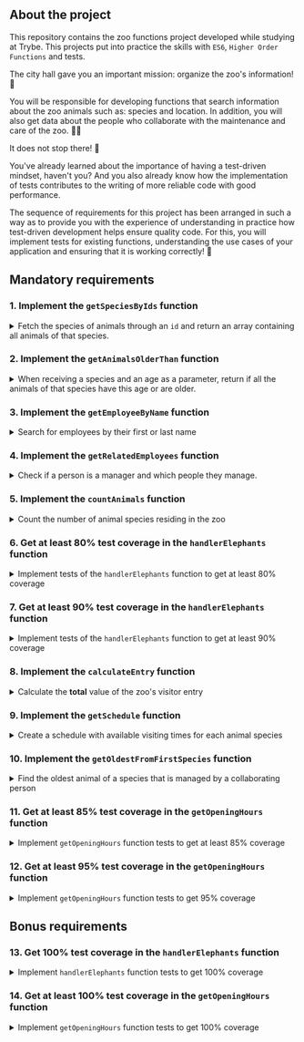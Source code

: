 ## About the project

This repository contains the zoo functions project developed while studying at Trybe. This projects put into practice the skills with `ES6`, `Higher Order Functions` and tests.

The city hall gave you an important mission: organize the zoo's information! 🐘

You will be responsible for developing functions that search information about the zoo animals such as: species and location. In addition, you will also get data about the people who collaborate with the maintenance and care of the zoo. 🧑‍🌾

It does not stop there! 🤩

You've already learned about the importance of having a test-driven mindset, haven't you? And you also already know how the implementation of tests contributes to the writing of more reliable code with good performance.

The sequence of requirements for this project has been arranged in such a way as to provide you with the experience of understanding in practice how test-driven development helps ensure quality code. For this, you will implement tests for existing functions, understanding the use cases of your application and ensuring that it is working correctly! 🚀

## Mandatory requirements

### 1. Implement the `getSpeciesByIds` function

<details>
  <summary>
  Fetch the species of animals through an <code>id</code> and return an array containing all animals of that species.
  </summary> <br />

- Make the `getSpeciesByIds` function receive several parameters;

- Return an empty array if the function does not receive an `id`;

- Return the following information from the `data` file:

  - If the function receives only one `id`, return the species of the animal referring to this `id`;

  - If the function receives several `ids`, return all species referring to these `ids`.

**What will be tested:**

- If no parameters are received, it is necessary to return an empty array;

- When receiving as a parameter a single `id`, returns an array with the species referring to this `id`;

- When receiving more than one `id`, returns an array with the species referring to the `ids`.

</details>


### 2. Implement the `getAnimalsOlderThan` function

<details>
  <summary>
  When receiving a species and an age as a parameter, return if all the animals of that species have this age or are older.
  </summary> <br />

- Check that all animals of the species passed as a parameter have the minimum age:
  - Animals must be this age or older.

- Return a boolean value.

**What will be tested:**

- When passing the name of a species and an age, it tests if all the animals of this species have the specified minimum age.

</details>


### 3. Implement the `getEmployeeByName` function

<details>
  <summary>
    Search for employees by their first or last name
  </summary> <br />

- Return an empty object if the function does not receive parameters;

- Return the information of the employee if the parameter is equal to the name **or** equal to the last name in the following format:

```javascript
  {
    id: 'c5b83cb3-a451-49e2-ac45-ff3f54fbe7e1',
    firstName: 'Nigel',
    lastName: 'Nelson',
    managers: ['0e7b460e-acf4-4e17-bcb3-ee472265db83', 'fdb2543b-5662-46a7-badc-93d960fdc0a8'],
    responsibleFor: ['0938aa23-f153-4937-9f88-4858b24d6bce', 'e8481c1d-42ea-4610-8e11-1752cfc05a46'],
  }
```

**What will be tested:**

- Without parameters, it must return an empty object;

- When the first name of the employee is informed, the object of this employee must be returned;

- When the last name of the employee is informed, the object of this employee must be returned;


</details>


### 4. Implement the `getRelatedEmployees` function

<details>
  <summary>
    Check if a person is a manager and which people they manage.
  </summary> <br />

Considering the good practice of breaking the code into smaller parts, the file will have two functions:

1. `isManager` which will be responsible for checking if the person is a manager:
    - Return `true` if the `id` passed is a manager;
    - Return `false` if the `id` passed is not a manager.

2. `getRelatedEmployees` which returns the people managed by the manager:
      - Use the `isManager` function to check if the person is a manager or not and do the following checks:

        - If the person is a manager, return an array containing the first and last names of the people managed by this person.

        Output example:

        ```javascript

        [ 'Burl Bethea', 'Hello Orloff', 'Emery Elser' ];

        ```

        - If the person is not a manager, trigger an error with the message: **O id inserido não é de uma pessoa colaboradora gerente!**.

        To throw the error, you will use the **Error** constructor function from the JavaScript standard library.

        Example:

        ```javascript

        throw new Error('O id inserido não é de uma pessoa colaboradora gerente!');

        ```

  **What will be tested:**

  - Returns `true` if the `id` passed is a manager;

  - Returns `false` if the `id` passed is not a manager;

  - If the `id` passed is the manager, returns an array containing the name and surname of the people he is responsible for;

  - If the `id` passed is **not** the manager , it triggers an error with the message: `'O id inserido não é de uma pessoa colaboradora gerente!'`.
</details>


### 5. Implement the `countAnimals` function

<details>
  <summary>
    Count the number of animal species residing in the zoo
  </summary> <br />

The `countAnimals` function is responsible for counting the number of animals residing in the zoo.

- Return the number of resident animals per species, if the function does not receive a parameter. The return must be an object whose name of each species is the key and the total number of animals (residents) of that species is the value. For example:

```javascript
  {
    lions: 4,
    // [...]
  }
```

- Return the amount of animals residing in the zoo of the passed species by parameter. For example:

  - when receiving the argument `{ specie: 'penguins' }`, it returns only the amount (number) of penguins residing in the zoo;

  - passing the argument `{ specie: 'giraffes', sex: 'female' }`, returns only the amount (number) of female giraffes residing in the zoo.

**What will be tested:**

- Without parameters, returns all species and the number of residents of each one;

- Taking as a parameter an object with the key `specie`, it returns the number of animals of that species;

- Taking as a parameter an object with the key `specie` and `sex`, it returns the number of animals of that species, in the selected sex.

</details>


### 6. Get at least 80% test coverage in the `handlerElephants` function

<details>
  <summary>
    Implement tests of the <code>handlerElephants</code> function to get at least 80% coverage
  </summary> <br />

This function returns information regarding the elephants as the argument passed:

| Argument | Information |
| --------- | ---------- |
| `count` | returns the amount of elephants |
| `names` | returns an array listing the names of all elephants |
| `averageAge` | returns the average age of elephants |
| `location` | returns the location of elephants inside the Zoo |
| `popularity` | the popularity of elephants returns |
| `availability` | returns an array with the number of days when it is possible to visit the elephants |

> **Looking at the tip 👀:** Before starting to write the tests, read the `handlerElephants` function and try to understand it line by line

- Implement the tests in the files in the `test` folder that is at the root of the project;

- The `handlerElephants` function is already implemented, it is only necessary to create the tests;

- The function is case sensitive;

- Use the `npm test handlerElephants` command to check if your tests are passing;

- Use the `npm run test:coverage` command to test coverage.

**Cover will only check the highlighted features and not the entire application!**

⚠️ **Warning:** do not change the structure already implemented in the test files, just add the tests inside the `describe` block.

<details>
  <summary>
    💡 <strong>Tips of what you can try:</strong>
  </summary> <br />

⚠️ **Warning:** The topics below are just suggestions, feel free to test whatever you think is necessary as long as the feature coverage reaches at least 80%

- For the `count` argument must return the integer `4`;

- For the `names` argument it must return an array of names which has the name `Jefferson`;

- For the `averageAge` argument it should return a number close to `10.5`;

</details>

</details>


### 7. Get at least 90% test coverage in the `handlerElephants` function

<details>
  <summary>
    Implement tests of the <code>handlerElephants</code> function to get at least 90% coverage
  </summary> <br />

This function returns information regarding the elephants as the argument passed:

| Argument | Information |
| --------- | ---------- |
| `count` | returns the amount of elephants |
| `names` | returns an array listing the names of all elephants |
| `averageAge` | returns the average age of elephants |
| `location` | returns the location of elephants inside the Zoo |
| `popularity` | the popularity of elephants returns |
| `availability` | returns an array with the number of days when it is possible to visit the elephants |

- The function is case sensitive;

- Use the `npm test handlerElephants` command to check if your tests are passing;

- Use the `npm run test:coverage` command to test coverage.

⚠️ **Warning:** do not change the structure already implemented in the test files, just add the tests inside the `describe` block.

<details>
  <summary>
    💡 <strong>Tips of what you can try:</strong>
  </summary> <br />

⚠️ **Warning:** The topics below are suggestions only, feel free to test whatever you feel is necessary as long as the feature coverage reaches at least 90%.

- For the `count` argument must return the integer `4`;

- For the `names` argument it must return an array of names which has the name `Jefferson`;

- For the `averageAge` argument it should return a number close to `10.5`;

- For the `location` argument it must return the string `NW`;

- The `popularity` argument must return a number equal to or greater than 5;

- For the `availability` argument it must return an array of days of the week that does not contain `Monday`;

- Not passing arguments the function must return `undefined`;

</details>

</details>


### 8. Implement the `calculateEntry` function

<details>
  <summary>
    Calculate the <strong>total</strong> value of the zoo's visitor entry
  </summary> <br />

The value of zoo tickets is calculated from the age group, where:

  - `child`: are people **under** 18 years old;

  - `adult`: people aged **greater than or equal** to 18 years old **and less** than 50 years old;

  - `senior`: are people aged **greater than or equal to** 50 years old.

Considering the good practice of breaking the code into smaller parts, the file will have two functions, called `countEntrants` and `calculateEntry`.

Both functions receive an array in the following format:

```javascript
const entrants = [
{ name: 'Lara Carvalho', age: 5 },
{ name: 'Frederico Moreira', age: 5 },
{ name: 'Pedro Henrique Carvalho', age: 5 },
{ name: 'Maria Costa', age: 18 },
{ name: 'Núbia Souza', age: 18 },
{ name: 'Carlos Nogueira', age: 50 },
];
```

1. `countEntrants` will be responsible for calculating the number of visitors by age group:

  It takes an array and should return an **object**. For that:

  - Perform the sum of the number of visitors by age group;

  - Return an object in a format like this: `{ child: 3, adult: 2, senior: 1 }`.

2. `calculateEntry` will be responsible for summing the entry value of people in the zoo:

  It takes an array and should return the **total** sum of the ticket values. For that:

  - Return `0` if no parameter is passed or is an empty array;

  - Use the `countEntrants` function to have the total number of people per age group;

  - Perform the sum of the ticket values ​​by age group. Your return should look something like this: `187.94`.

> **Keep an eye on the tip 👀:** The amount to be charged for the age range is also included in the data file.

**Example using the `calculateEntry` function:**

```javascript
calculateEntry(entrants);
```

**Exit:**

```javascript
187.94
```

**What will be tested:**

In the `countEntrants` function:

  - When receiving an array of visitors, returns an object with the count.

In the `calculateEntry` function:

  - Returns 0 if no arguments are passed;

  - Returns 0 if an empty object is passed;

  - When receiving an array of people with 3 children, 2 adults and 1 older person, it returns the correct value;

  - When receiving an array with 1 adult person returns the correct value;

  - When receiving an array with 1 older person returns the correct value;

  - When receiving an array with 1 child returns the correct value;

  - When receiving an array with 1 child and 1 older person returns the correct value.

</details>

</details>


### 9. Implement the `getSchedule` function

<details>
  <summary>
    Create a schedule with available visiting times for each animal species
  </summary> <br />

Animal schedule information should be made available in a query to people visiting the zoo, who may want access to the schedule for a week, a day or a specific animal.

- Return an array with the days of the week when an animal is available for visitation if the function parameter is an animal. For example: `[ 'Tuesday', 'Thursday', 'Saturday', 'Sunday' ]`;

- Return all available times for each day of the week if the function:

  - do not receive parameter;

  - the parameter passed to the function is not an animal or a day;

  For that:

  - Create an object and add every day of the week as a key;

  - The values ​​of each day of the week must be an object, having the keys `officeHour` and `exhibition`:

    - `officeHour` must have the text with the time that the zoo opens and closes on that day of the week;

    - `exhibition` must have an array with the name of all the animals available for visitation on that day of the week.

<details>
  <summary>
    The return should look like this:
  </summary> <br />

  ```javascript
  {
    Tuesday: { // Day of the week
      officeHour: 'Open from 8am until 6pm', // n
      exhibition: [ 'lions', 'tigers', 'bears', 'penguins', 'elephants', 'giraffes' ],
    },
    Wednesday: {
      officeHour: 'Open from 8am until 6pm',
      exhibition: [ 'tigers', 'bears', 'penguins', 'otters', 'frogs', 'giraffes' ],
    },
    // [...]
  }
  ```

</details>

- Return the animals available on the day, if the function parameter is only one day of the week;

> **Keep an eye on the tip 👀:** Break the problem down into smaller roles so it's easier to manage the responsibility of each one.

**What will be tested:**

- If the name of an animal is passed, it must return an array with the days it will be on display;

- Without parameters, returns the times for each day and which animals will be available;

- With parameters that are neither an animal nor a day, returns the times for each day and which animals will be available;

- If a single day is passed, returns the times for that day and which animals will be available.


</details>

</details>

### 10. Implement the `getOldestFromFirstSpecies` function

<details>
  <summary>
    Find the oldest animal of a species that is managed by a collaborating person
  </summary> <br />

The function receives an `id` parameter referring to the collaborating person and from that `id`:

- Find the collaborating person who has the `id` passed by parameter;

- Find the **first** animal species that the collaborating person is responsible for;

- Find the oldest animal of that species;

- Return an array with the information of the oldest animal of that species.

**What will be tested:**

- Passing the id of a collaborating person, it finds the first species of animal managed by that person, and returns an array with the name, sex and age of the oldest animal of that species.

</details>

</details>

### 11. Get at least 85% test coverage in the `getOpeningHours` function

<details>
  <summary>
    Implement <code>getOpeningHours</code> function tests to get at least 85% coverage
  </summary> <br />

This function takes as arguments a day of the week and a time, and returns a message informing whether the zoo is open or not at that date and time.

> **Looking at the tip 👀:** Before starting to write the tests, read the `getOpeningHours` function and try to understand it line by line.

- Implement the tests in the files in the `test` folder that is at the root of the project;

- The `getOpeningHours` function is already implemented, it is only necessary to create the tests;

- Use the `npm test getOpeningHours` command to check if your tests are passing;

- Use the `npm run test:coverage` command to test coverage;

- The name of the day of the week passed as an argument must be in English;

- The time must have the following formatting `'XX:XX-XM'`;

- The hours will be validated in the `'AM'` and `'PM'` nomenclature;

- The function is not case sensitive;

**Cover will only check the highlighted features and not the entire application!**

⚠️ **Warning:** do not change the structure already implemented in the test files, just add the tests inside the `describe` block.

<details>
  <summary>
    💡 <strong>Tips of what you can try:</strong>
  </summary> <br />

⚠️ **Warning:** The topics below are just suggestions, feel free to test whatever you think is necessary as long as the feature coverage reaches at least 85%.

- Test not passing arguments. It should return the object:

```javascript
{
Tuesday: { open: 8, close: 6 },
Wednesday: { open: 8, close: 6 },
Thursday: { open: 10, close: 8 },
Friday: { open: 10, close: 8 },
Saturday: { open: 8, close: 10 },
Sunday: { open: 8, close: 8 },
Monday: { open: 0, close: 0 },
}
```

- For the arguments `Monday` and `09:00-AM` must return the string `'The zoo is closed'` (Since the Zoo is always closed on Monday);

- For the arguments `Tuesday` and `09:00-AM` must return the string `'The zoo is open'`;

- For the arguments `Wednesday` and `09:00-PM` must return the string `'The zoo is closed'`;

</details>

</details>


### 12. Get at least 95% test coverage in the `getOpeningHours` function

<details>
  <summary>
    Implement <code>getOpeningHours</code> function tests to get 95% coverage
  </summary> <br />

  This function takes as arguments a day of the week and a time, and returns a message informing whether the zoo is open or not at that date and time.

- Use the `npm test getOpeningHours` command to check if your tests are passing;

- Use the `npm run test:coverage` command to test coverage;

- The name of the day of the week passed as an argument must be in English;

- The time must have the following formatting `'XX:XX-XM'`;

- The hours will be validated in the `'AM'` and `'PM'` nomenclature;

- The function is not case sensitive.

⚠️ **Warning:** do not change the structure already implemented in the test files, just add the tests inside the `describe` block.

<details>
  <summary>
    💡 <strong>Tips of what you can try:</strong>
  </summary> <br />

⚠️ **Warning:** The topics below are just suggestions, feel free to test whatever you think is necessary as long as the feature coverage reaches at least 95%.

- Test not passing arguments. It should return the object:

```javascript
{
Tuesday: { open: 8, close: 6 },
Wednesday: { open: 8, close: 6 },
Thursday: { open: 10, close: 8 },
Friday: { open: 10, close: 8 },
Saturday: { open: 8, close: 10 },
Sunday: { open: 8, close: 8 },
Monday: { open: 0, close: 0 },
}
```

- For the arguments `Monday` and `09:00-AM` must return the string `'The zoo is closed'` (Since the Zoo is always closed on Monday);

- For the arguments `Tuesday` and `09:00-AM` must return the string `'The zoo is open'`;

- For the arguments `Wednesday` and `09:00-PM` must return the string `'The zoo is closed'`;

- For the arguments `Thu` and `09:00-AM` should throw an exception with the message: `'The day must be valid. Example: Monday'`

- For the arguments `Friday` and `09:00-ZM` you should throw an exception with the message: `'The abbreviation must be \'AM\' or \'PM\''`;

- For the arguments `Saturday` and `C9:00-AM` should throw an exception with the message: `'The hour should represent a number'`;

- For the `Sunday` and `09:c0-AM` arguments should throw an exception with the message: `'The minutes should represent a number'`;

</details>

</details>


## Bonus requirements

### 13. Get 100% test coverage in the `handlerElephants` function

<details>
  <summary>
    Implement <code>handlerElephants</code> function tests to get 100% coverage
  </summary> <br />

This function returns information regarding the elephants as the argument passed:

| Argument | Information |
| --------- | ---------- |
| `count` | returns the amount of elephants |
| `names` | returns an array listing the names of all elephants |
| `averageAge` | returns the average age of elephants |
| `location` | returns the location of elephants inside the Zoo |
| `popularity` | the popularity of elephants returns |
| `availability` | returns an array with the number of days when it is possible to visit the elephants |

- The function is case sensitive;

- Use the `npm test handlerElephants` command to check if your tests are passing;

- Use the `npm run test:coverage` command to test coverage.

⚠️ **Warning:** do not change the structure already implemented in the test files, just add the tests inside the `describe` block.

<details>
  <summary>
    💡 <strong>Tips of what you can try:</strong>
  </summary> <br />

⚠️ **Warning:** The topics below are just suggestions, feel free to test whatever you feel necessary as long as the function coverage reaches 100%.

- For the `count` argument must return the integer `4`;

- For the `names` argument it must return an array of names which has the name `Jefferson`;

- For the `averageAge` argument it should return a number close to `10.5`;

- For the `location` argument it must return the string `NW`;

- The `popularity` argument must return a number equal to or greater than 5;

- For the `availability` argument it must return an array of days of the week that does not contain `Monday`;

- Not passing arguments the function must return `undefined`;

- Passing an empty object as an argument (`{}`) must return the string `'Invalid parameter, a string is required'`;

- Passed a string that does not include a functionality, it must return `null`.

</details>

</details>

### 14. Get at least 100% test coverage in the `getOpeningHours` function

<details>
  <summary>
    Implement <code>getOpeningHours</code> function tests to get 100% coverage
  </summary> <br />

  This function takes as arguments a day of the week and a time, and returns a message informing whether the zoo is open or not at that date and time.

- Use the `npm test getOpeningHours` command to check if your tests are passing;

- Use the `npm run test:coverage` command to test coverage;

- The name of the day of the week passed as an argument must be in English;

- The time must have the following formatting `'XX:XX-XM'`;

- The hours will be validated in the `'AM'` and `'PM'` nomenclature;

- The function is not case sensitive.

⚠️ **Warning:** do not change the structure already implemented in the test files, just add the tests inside the `describe` block.


  <details>
  <summary>
    💡 <strong>Tips of what you can try:</strong>
  </summary> <br />

⚠️ **Warning:** The topics below are just suggestions, feel free to test what you think is necessary as long as the function coverage reaches at least 100%.

- Test not passing arguments. It should return the object:

```javascript
{
Tuesday: { open: 8, close: 6 },
Wednesday: { open: 8, close: 6 },
Thursday: { open: 10, close: 8 },
Friday: { open: 10, close: 8 },
Saturday: { open: 8, close: 10 },
Sunday: { open: 8, close: 8 },
Monday: { open: 0, close: 0 },
}
```

- For the arguments `Monday` and `09:00-AM` must return the string `'The zoo is closed'` (Since the Zoo is always closed on Monday);

- For the arguments `Tuesday` and `09:00-AM` must return the string `'The zoo is open'`;

- For the arguments `Wednesday` and `09:00-PM` must return the string `'The zoo is closed'`;

- For the arguments `Thu` and `09:00-AM` should throw an exception with the message: `'The day must be valid. Example: Monday'`

- For the arguments `Friday` and `09:00-ZM` you should throw an exception with the message: `'The abbreviation must be \'AM\' or \'PM\''`;

- For the arguments `Saturday` and `C9:00-AM` should throw an exception with the message: `'The hour should represent a number'`;

- For the `Sunday` and `09:c0-AM` arguments should throw an exception with the message: `'The minutes should represent a number'`;

- For the `Monday` and `13:00-AM` arguments should throw an exception with the message: `'The hour must be between 0 and 12'`;

- For the `Tuesday` and `09:60-AM` arguments you should throw an exception with the message: `'The minutes must be between 0 and 59'`.
